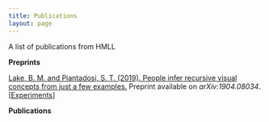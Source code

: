 ```yaml
---
title: Publications
layout: page
---
```

A list of publications from HMLL

**Preprints**

[Lake, B. M. and Piantadosi, S. T. (2019). People infer recursive visual concepts from just a few examples.](papers/1904.08034.pdf) 
Preprint available on *arXiv:1904.08034*. 
[[Experiments](https://cims.nyu.edu/~brenden/supplemental/lrvc/vp-exp.html)]


**Publications**